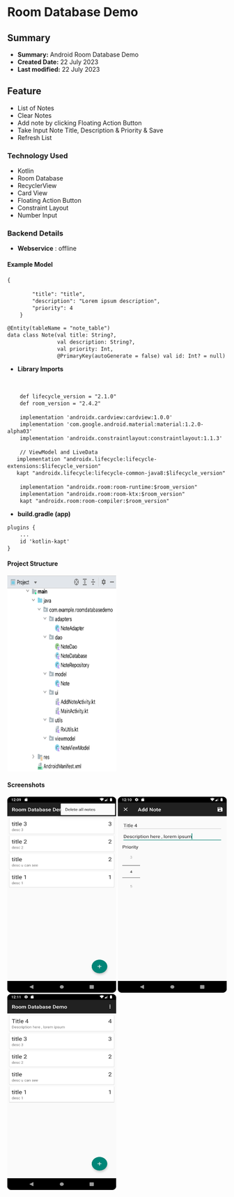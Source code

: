 # 

# Room Database Demo
 

## Summary
- **Summary:**  Android Room Database Demo 
- **Created Date:** 22 July 2023
- **Last modified:** 22 July 2023 

## Feature
- List of Notes
- Clear Notes
- Add note by clicking Floating Action Button
- Take Input Note Title, Description & Priority & Save
- Refresh List



### Technology Used
- Kotlin
- Room Database
- RecyclerView
- Card View
- Floating Action Button
- Constraint Layout
- Number Input 

### Backend Details

- **Webservice** : offline


#### Example Model


```
{
       
        "title": "title",
        "description": "Lorem ipsum description",
        "priority": 4
    }

```

```
@Entity(tableName = "note_table")
data class Note(val title: String?,
                val description: String?,
                val priority: Int,
                @PrimaryKey(autoGenerate = false) val id: Int? = null)
```

- **Library Imports**
  
```


    def lifecycle_version = "2.1.0"
    def room_version = "2.4.2"

    implementation 'androidx.cardview:cardview:1.0.0'
    implementation 'com.google.android.material:material:1.2.0-alpha03'
    implementation 'androidx.constraintlayout:constraintlayout:1.1.3'

    // ViewModel and LiveData
   implementation "androidx.lifecycle:lifecycle-extensions:$lifecycle_version"
   kapt "androidx.lifecycle:lifecycle-common-java8:$lifecycle_version"

    implementation "androidx.room:room-runtime:$room_version"
    implementation "androidx.room:room-ktx:$room_version"
    kapt "androidx.room:room-compiler:$room_version"
```

- **build.gradle (app)**
```
plugins {
    ...
    id 'kotlin-kapt'
}
```



#### Project Structure



<img src="https://github.com/ganeshroman/Room_Database_Demo/blob/9e07f40b83de087c3c6440a36aefdfd3854eef22/Screenshot%202023-07-23%20at%2012.20.16%20AM.png" width="250" height="450">


#### Screenshots


<img src="https://github.com/ganeshroman/Room_Database_Demo/blob/9e07f40b83de087c3c6440a36aefdfd3854eef22/Screenshot_20230723_000952.png" width="250" height="450">

<img src="https://github.com/ganeshroman/Room_Database_Demo/blob/9e07f40b83de087c3c6440a36aefdfd3854eef22/Screenshot_20230723_001100.png" width="250" height="450">

<img src="https://github.com/ganeshroman/Room_Database_Demo/blob/9e07f40b83de087c3c6440a36aefdfd3854eef22/Screenshot_20230723_001122.png" width="250" height="450">












